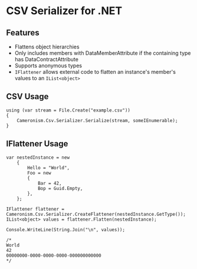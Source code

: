 CSV Serializer for .NET
=======================

Features
---------

- Flattens object hierarchies
- Only includes members with DataMemberAttribute if the containing type has DataContractAttribute
- Supports anonymous types
- `IFlattener` allows external code to flatten an instance's member's values to an `IList<object>`


CSV Usage
---------

    using (var stream = File.Create("example.csv"))
    {
        Cameronism.Csv.Serializer.Serialize(stream, someIEnumerable);
    }

IFlattener Usage
-----------------

    var nestedInstance = new
        { 
            Hello = "World",
            Foo = new 
            {
                Bar = 42,
                Bop = Guid.Empty,
            },
        };

    IFlattener flattener = Cameronism.Csv.Serializer.CreateFlattener(nestedInstance.GetType());
    IList<object> values = flattener.Flatten(nestedInstance);

    Console.WriteLine(String.Join("\n", values));

    /*
    World
    42
    00000000-0000-0000-0000-000000000000
    */

